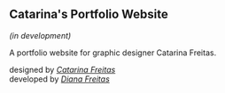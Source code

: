 ## Catarina's Portfolio Website 
*(in development)*

A portfolio website for graphic designer Catarina Freitas.

  designed by *[Catarina Freitas](http://behance.net/catarinaafreitas)*<br>
  developed by *[Diana Freitas](http://github.com/dianaamfr)*
